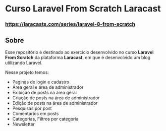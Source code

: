 # Curso Laravel From Scratch Laracast

### https://laracasts.com/series/laravel-8-from-scratch

## Sobre

Esse repositório é destinado ao exercício desenvolvido no curso  **Laravel From Scratch** da plataforma **Laracast**, em que é desenvolvido um blog utilizando Laravel.

Nesse projeto temos:

- Paginas de login e cadastro
- Área geral e área de administrador
- Exibição de posts na área geral
- Criação de posts na área de administrador
- Edição de posts na área de administrador
-  Pesquisas por post
-  Comentários em posts
-  Categorias, Filtros por categoria
-  Newsletter 
